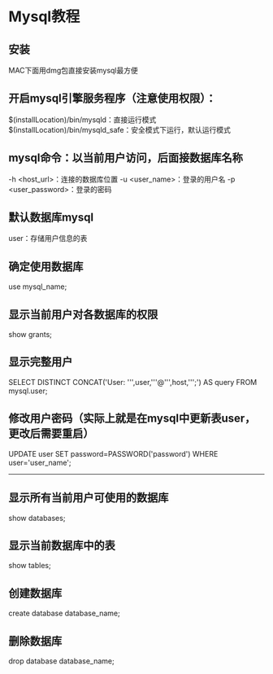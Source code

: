 # Mysql教程


## 安装
MAC下面用dmg包直接安装mysql最方便



## 开启mysql引擎服务程序（注意使用权限）：
$(installLocation)/bin/mysqld：直接运行模式
$(installLocation)/bin/mysqld_safe：安全模式下运行，默认运行模式



## mysql命令：以当前用户访问，后面接数据库名称
-h <host_url>：连接的数据库位置
-u <user_name>：登录的用户名
-p <user_password>：登录的密码


## 默认数据库mysql
user：存储用户信息的表


## 确定使用数据库
use mysql_name;





## 显示当前用户对各数据库的权限
show grants;








## 显示完整用户    
SELECT DISTINCT CONCAT('User: ''',user,'''@''',host,''';') AS query FROM mysql.user;



## 修改用户密码（实际上就是在mysql中更新表user，更改后需要重启）
UPDATE user SET password=PASSWORD('password') WHERE user='user_name';


--------------------------------------


## 显示所有当前用户可使用的数据库
show databases;

## 显示当前数据库中的表
show tables;

## 创建数据库    
create database database_name;


## 删除数据库
drop database database_name;
